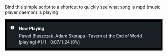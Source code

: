 Bind this simple script to a shortcut to quickly see what song is mpd (music player daemon) is playing

![](./screenshots/now-playing.png)